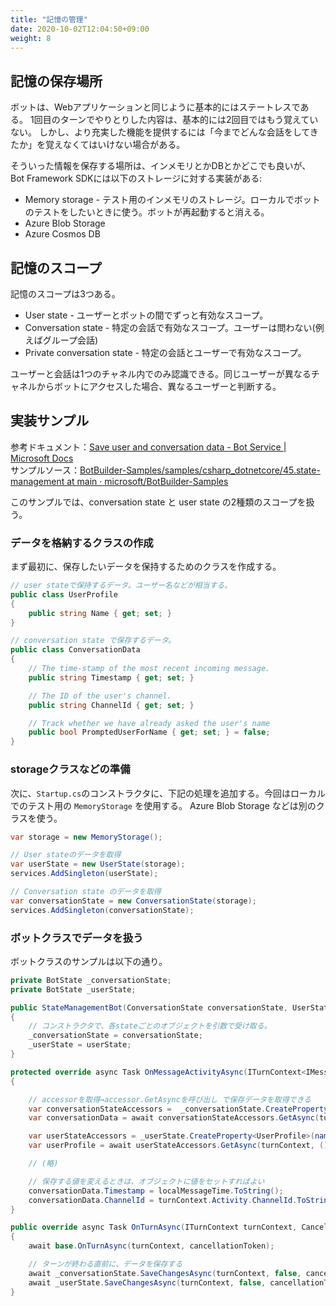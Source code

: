 ```yaml
---
title: "記憶の管理"
date: 2020-10-02T12:04:50+09:00
weight: 8
---
```


## 記憶の保存場所

ボットは、Webアプリケーションと同じように基本的にはステートレスである。
1回目のターンでやりとりした内容は、基本的には2回目ではもう覚えていない。
しかし、より充実した機能を提供するには「今までどんな会話をしてきたか」を覚えなくてはいけない場合がある。

そういった情報を保存する場所は、インメモリとかDBとかどこでも良いが、
Bot Framework SDKには以下のストレージに対する実装がある:

* Memory storage - テスト用のインメモリのストレージ。ローカルでボットのテストをしたいときに使う。ボットが再起動すると消える。
* Azure Blob Storage
* Azure Cosmos DB

## 記憶のスコープ

記憶のスコープは3つある。

* User state - ユーザーとボットの間でずっと有効なスコープ。
* Conversation state - 特定の会話で有効なスコープ。ユーザーは問わない(例えばグループ会話)
* Private conversation state - 特定の会話とユーザーで有効なスコープ。

ユーザーと会話は1つのチャネル内でのみ認識できる。同じユーザーが異なるチャネルからボットにアクセスした場合、異なるユーザーと判断する。

## 実装サンプル
参考ドキュメント：[Save user and conversation data - Bot Service | Microsoft Docs](https://docs.microsoft.com/en-us/azure/bot-service/bot-builder-howto-v4-state?view=azure-bot-service-4.0&tabs=csharp)  
サンプルソース：[BotBuilder-Samples/samples/csharp_dotnetcore/45.state-management at main · microsoft/BotBuilder-Samples](https://github.com/microsoft/BotBuilder-Samples/tree/main/samples/csharp_dotnetcore/45.state-management)

このサンプルでは、conversation state と user state の2種類のスコープを扱う。

### データを格納するクラスの作成

まず最初に、保存したいデータを保持するためのクラスを作成する。

```csharp
// user stateで保持するデータ。ユーザー名などが相当する。
public class UserProfile
{
    public string Name { get; set; }
}
```

```csharp
// conversation state で保存するデータ。
public class ConversationData
{
    // The time-stamp of the most recent incoming message.
    public string Timestamp { get; set; }

    // The ID of the user's channel.
    public string ChannelId { get; set; }

    // Track whether we have already asked the user's name
    public bool PromptedUserForName { get; set; } = false;
}
```

### storageクラスなどの準備
次に、`Startup.cs`のコンストラクタに、下記の処理を追加する。今回はローカルでのテスト用の `MemoryStorage` を使用する。
Azure Blob Storage などは別のクラスを使う。

```csharp
var storage = new MemoryStorage();

// User stateのデータを取得
var userState = new UserState(storage);
services.AddSingleton(userState);

// Conversation state のデータを取得
var conversationState = new ConversationState(storage);
services.AddSingleton(conversationState);
```

### ボットクラスでデータを扱う
ボットクラスのサンプルは以下の通り。

```csharp
private BotState _conversationState;
private BotState _userState;

public StateManagementBot(ConversationState conversationState, UserState userState)
{
    // コンストラクタで、各stateごとのオブジェクトを引数で受け取る。
    _conversationState = conversationState;
    _userState = userState;
}

protected override async Task OnMessageActivityAsync(ITurnContext<IMessageActivity> turnContext, CancellationToken cancellationToken)
{

    // accessorを取得→accessor.GetAsyncを呼び出し で保存データを取得できる
    var conversationStateAccessors =  _conversationState.CreateProperty<ConversationData>(nameof(ConversationData));
    var conversationData = await conversationStateAccessors.GetAsync(turnContext, () => new ConversationData());

    var userStateAccessors = _userState.CreateProperty<UserProfile>(nameof(UserProfile));
    var userProfile = await userStateAccessors.GetAsync(turnContext, () => new UserProfile());

    // (略)

    // 保存する値を変えるときは、オブジェクトに値をセットすればよい
    conversationData.Timestamp = localMessageTime.ToString();
    conversationData.ChannelId = turnContext.Activity.ChannelId.ToString();
}

public override async Task OnTurnAsync(ITurnContext turnContext, CancellationToken cancellationToken = default(CancellationToken))
{
    await base.OnTurnAsync(turnContext, cancellationToken);

    // ターンが終わる直前に、データを保存する
    await _conversationState.SaveChangesAsync(turnContext, false, cancellationToken);
    await _userState.SaveChangesAsync(turnContext, false, cancellationToken);
}
```

